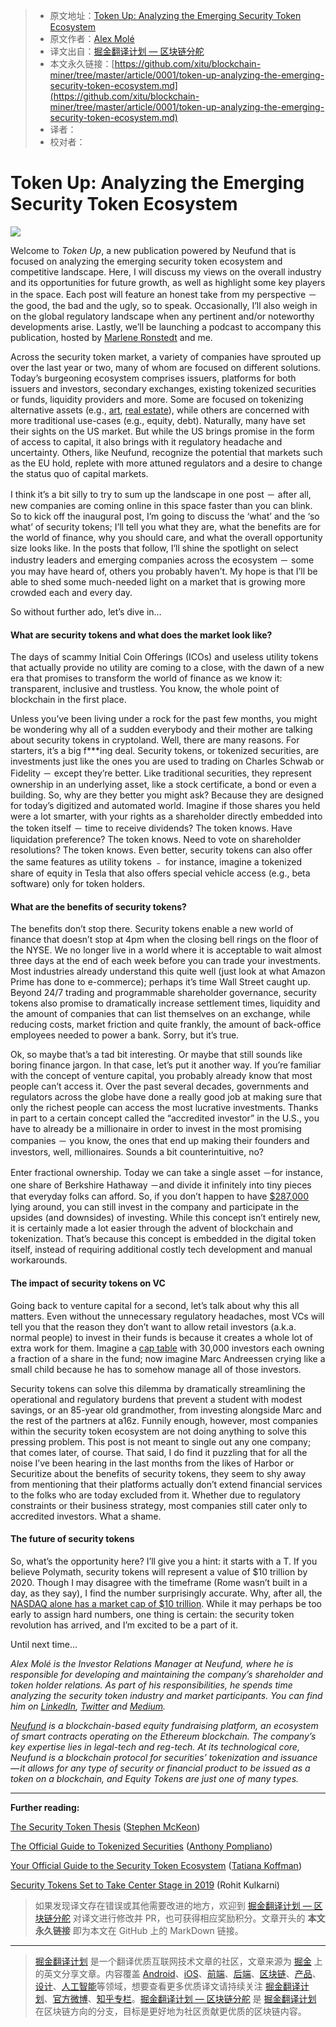 > * 原文地址：[Token Up: Analyzing the Emerging Security Token Ecosystem](https://blog.neufund.org/token-up-analyzing-the-emerging-security-token-ecosystem-80331e9f4af5)
> * 原文作者：[Alex Molé](https://blog.neufund.org/@alexander.mole?source=post_header_lockup)
> * 译文出自：[掘金翻译计划 — 区块链分舵](https://github.com/xitu/blockchain-miner)
> * 本文永久链接：[https://github.com/xitu/blockchain-miner/tree/master/article/0001/token-up-analyzing-the-emerging-security-token-ecosystem.md](https://github.com/xitu/blockchain-miner/tree/master/article/0001/token-up-analyzing-the-emerging-security-token-ecosystem.md)
> * 译者：
> * 校对者：

# Token Up: Analyzing the Emerging Security Token Ecosystem

![](https://cdn-images-1.medium.com/max/800/1*RAt-Xpe268rehsJ60NAqhA.png)

Welcome to _Token Up_, a new publication powered by Neufund that is focused on analyzing the emerging security token ecosystem and competitive landscape. Here, I will discuss my views on the overall industry and its opportunities for future growth, as well as highlight some key players in the space. Each post will feature an honest take from my perspective － the good, the bad and the ugly, so to speak. Occasionally, I’ll also weigh in on the global regulatory landscape when any pertinent and/or noteworthy developments arise. Lastly, we’ll be launching a podcast to accompany this publication, hosted by [Marlene Ronstedt](https://medium.com/@meneramandarin) and me.

Across the security token market, a variety of companies have sprouted up over the last year or two, many of whom are focused on different solutions. Today’s burgeoning ecosystem comprises issuers, platforms for both issuers and investors, secondary exchanges, existing tokenized securities or funds, liquidity providers and more. Some are focused on tokenizing alternative assets (e.g., [art](https://www.ascribe.io/), [real estate](https://www.meridio.co/)), while others are concerned with more traditional use-cases (e.g., equity, debt). Naturally, many have set their sights on the US market. But while the US brings promise in the form of access to capital, it also brings with it regulatory headache and uncertainty. Others, like Neufund, recognize the potential that markets such as the EU hold, replete with more attuned regulators and a desire to change the status quo of capital markets.

I think it’s a bit silly to try to sum up the landscape in one post － after all, new companies are coming online in this space faster than you can blink. So to kick off the inaugural post, I’m going to discuss the ‘what’ and the ‘so what’ of security tokens; I’ll tell you what they are, what the benefits are for the world of finance, why you should care, and what the overall opportunity size looks like. In the posts that follow, I’ll shine the spotlight on select industry leaders and emerging companies across the ecosystem － some you may have heard of, others you probably haven’t. My hope is that I’ll be able to shed some much-needed light on a market that is growing more crowded each and every day.

So without further ado, let’s dive in…

#### What are security tokens and what does the market look like?

The days of scammy Initial Coin Offerings (ICOs) and useless utility tokens that actually provide no utility are coming to a close, with the dawn of a new era that promises to transform the world of finance as we know it: transparent, inclusive and trustless. You know, the whole point of blockchain in the first place.

Unless you’ve been living under a rock for the past few months, you might be wondering why all of a sudden everybody and their mother are talking about security tokens in cryptoland. Well, there are many reasons. For starters, it’s a big f***ing deal. Security tokens, or tokenized securities, are investments just like the ones you are used to trading on Charles Schwab or Fidelity － except they’re better. Like traditional securities, they represent ownership in an underlying asset, like a stock certificate, a bond or even a building. So, why are they better you might ask? Because they are designed for today’s digitized and automated world. Imagine if those shares you held were a lot smarter, with your rights as a shareholder directly embedded into the token itself － time to receive dividends? The token knows. Have liquidation preference? The token knows. Need to vote on shareholder resolutions? The token knows. Even better, security tokens can also offer the same features as utility tokens ﹣ for instance, imagine a tokenized share of equity in Tesla that also offers special vehicle access (e.g., beta software) only for token holders.

#### What are the benefits of security tokens?

The benefits don’t stop there. Security tokens enable a new world of finance that doesn’t stop at 4pm when the closing bell rings on the floor of the NYSE. We no longer live in a world where it is acceptable to wait almost three days at the end of each week before you can trade your investments. Most industries already understand this quite well (just look at what Amazon Prime has done to e-commerce); perhaps it’s time Wall Street caught up. Beyond 24/7 trading and programmable shareholder governance, security tokens also promise to dramatically increase settlement times, liquidity and the amount of companies that can list themselves on an exchange, while reducing costs, market friction and quite frankly, the amount of back-office employees needed to power a bank. Sorry, but it’s true.

Ok, so maybe that’s a tad bit interesting. Or maybe that still sounds like boring finance jargon. In that case, let’s put it another way. If you’re familiar with the concept of venture capital, you probably already know that most people can’t access it. Over the past several decades, governments and regulators across the globe have done a really good job at making sure that only the richest people can access the most lucrative investments. Thanks in part to a certain concept called the “accredited investor” in the U.S., you have to already be a millionaire in order to invest in the most promising companies － you know, the ones that end up making their founders and investors, well, millionaires. Sounds a bit counterintuitive, no?

Enter fractional ownership. Today we can take a single asset －for instance, one share of Berkshire Hathaway －and divide it infinitely into tiny pieces that everyday folks can afford. So, if you don’t happen to have [$287,000](https://www.google.com/search?tbm=fin&ei=WtQnW4_7HsGxsAGVwZS4DA&stick=H4sIAAAAAAAAAONgecRoyi3w8sc9YSmdSWtOXmNU4-IKzsgvd80rySypFJLgYoOy-KR4uLj0c_UNzKuy46uSeQASUCp7OgAAAA&q=NYSE%3A+BRK.A&oq=berks&gs_l=finance-immersive.1.1.81l3.439.1818.0.2719.9.8.1.0.0.0.178.706.0j5.5.0..2..0...1.1.64.finance-immersive..3.6.707.0..81i5k1.0.hfKEcHygXY4#scso=uid_XtQnW6HFBJCQmgXlx6zYDg_5:0) lying around, you can still invest in the company and participate in the upsides (and downsides) of investing. While this concept isn’t entirely new, it is certainly made a lot easier through the advent of blockchain and tokenization. That’s because this concept is embedded in the digital token itself, instead of requiring additional costly tech development and manual workarounds.

#### The impact of security tokens on VC

Going back to venture capital for a second, let’s talk about why this all matters. Even without the unnecessary regulatory headaches, most VCs will tell you that the reason they don’t want to allow retail investors (a.k.a. normal people) to invest in their funds is because it creates a whole lot of extra work for them. Imagine a [cap table](https://www.investopedia.com/terms/c/capitalization-table.asp) with 30,000 investors each owning a fraction of a share in the fund; now imagine Marc Andreessen crying like a small child because he has to somehow manage all of those investors.

Security tokens can solve this dilemma by dramatically streamlining the operational and regulatory burdens that prevent a student with modest savings, or an 85-year old grandmother, from investing alongside Marc and the rest of the partners at a16z. Funnily enough, however, most companies within the security token ecosystem are not doing anything to solve this pressing problem. This post is not meant to single out any one company; that comes later, of course. That said, I do find it puzzling that for all the noise I’ve been hearing in the last months from the likes of Harbor or Securitize about the benefits of security tokens, they seem to shy away from mentioning that their platforms actually don’t extend financial services to the folks who are today excluded from it. Whether due to regulatory constraints or their business strategy, most companies still cater only to accredited investors. What a shame.

#### The future of security tokens

So, what’s the opportunity here? I’ll give you a hint: it starts with a T. If you believe Polymath, security tokens will represent a value of $10 trillion by 2020. Though I may disagree with the timeframe (Rome wasn’t built in a day, as they say), I find the number surprisingly accurate. Why, after all, the [NASDAQ alone has a market cap of $10 trillion](https://en.wikipedia.org/wiki/NASDAQ). While it may perhaps be too early to assign hard numbers, one thing is certain: the security token revolution has arrived, and I’m excited to be a part of it.

Until next time…

_Alex Molé is the Investor Relations Manager at Neufund, where he is responsible for developing and maintaining the company’s shareholder and token holder relations. As part of his responsibilities, he spends time analyzing the security token industry and market participants. You can find him on_ [_LinkedIn_](https://www.linkedin.com/in/alexandermole/)_,_ [_Twitter_](https://twitter.com/alexanderecmole) _and_ [_Medium_](https://medium.com/@alexander.mole)_._

[_Neufund_](https://neufund.org/) _is a blockchain-based equity fundraising platform, an ecosystem of smart contracts operating on the Ethereum blockchain. The company’s key expertise lies in legal-tech and reg-tech. At its technological core, Neufund is a blockchain protocol for securities’ tokenization and issuance — it allows for any type of security or financial product to be issued as a token on a blockchain, and Equity Tokens are just one of many types._

---

**Further reading:**

[The Security Token Thesis](https://hackernoon.com/the-security-token-thesis-4c5904761063) ([Stephen McKeon](https://medium.com/@sbmckeon))

[The Official Guide to Tokenized Securities](https://medium.com/@apompliano/the-official-guide-to-tokenized-securities-44e8342bb24f) ([Anthony Pompliano](https://medium.com/@apompliano))

[Your Official Guide to the Security Token Ecosystem](https://medium.com/@tatianakoffman/your-official-guide-to-the-security-token-ecosystem-61a805673db7) ([Tatiana Koffman](https://medium.com/@tatianakoffman))

[Security Tokens Set to Take Center Stage in 2019](https://m.nasdaq.com/article/security-tokens-set-to-take-center-stage-in-2019-cm982207) (Rohit Kulkarni)

> 如果发现译文存在错误或其他需要改进的地方，欢迎到 [掘金翻译计划 — 区块链分舵](https://github.com/xitu/blockchain-miner) 对译文进行修改并 PR，也可获得相应奖励积分。文章开头的 **本文永久链接** 即为本文在 GitHub 上的 MarkDown 链接。


---

> [掘金翻译计划](https://github.com/xitu/gold-miner) 是一个翻译优质互联网技术文章的社区，文章来源为 [掘金](https://juejin.im) 上的英文分享文章。内容覆盖 [Android](https://github.com/xitu/gold-miner#android)、[iOS](https://github.com/xitu/gold-miner#ios)、[前端](https://github.com/xitu/gold-miner#前端)、[后端](https://github.com/xitu/gold-miner#后端)、[区块链](https://github.com/xitu/gold-miner#区块链)、[产品](https://github.com/xitu/gold-miner#产品)、[设计](https://github.com/xitu/gold-miner#设计)、[人工智能](https://github.com/xitu/gold-miner#人工智能)等领域，想要查看更多优质译文请持续关注 [掘金翻译计划](https://github.com/xitu/gold-miner)、[官方微博](http://weibo.com/juejinfanyi)、[知乎专栏](https://zhuanlan.zhihu.com/juejinfanyi)。[掘金翻译计划 — 区块链分舵](https://github.com/xitu/blockchain-miner) 是 [掘金翻译计划](https://github.com/xitu/gold-miner) 在区块链方向的分支，目标是更好地为社区贡献更优质的区块链内容。
